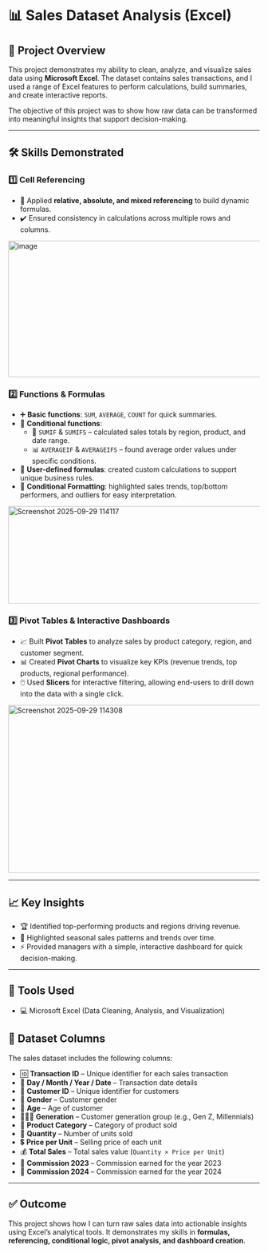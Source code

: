 # 📊 Sales Dataset Analysis (Excel)

## 🔎 Project Overview
This project demonstrates my ability to clean, analyze, and visualize sales data using **Microsoft Excel**. The dataset contains sales transactions, and I used a range of Excel features to perform calculations, build summaries, and create interactive reports.  

The objective of this project was to show how raw data can be transformed into meaningful insights that support decision-making.  

---

## 🛠️ Skills Demonstrated

### 1️⃣ Cell Referencing
- 🔗 Applied **relative, absolute, and mixed referencing** to build dynamic formulas.  
- ✔️ Ensured consistency in calculations across multiple rows and columns.  
<img width="1527" height="273" alt="image" src="https://github.com/user-attachments/assets/420b5511-6622-48db-819a-a8a7605eee9a" />


### 2️⃣ Functions & Formulas
- ➕ **Basic functions**: `SUM`, `AVERAGE`, `COUNT` for quick summaries.  
- 🎯 **Conditional functions**:  
  - 📌 `SUMIF` & `SUMIFS` – calculated sales totals by region, product, and date range.  
  - 📊 `AVERAGEIF` & `AVERAGEIFS` – found average order values under specific conditions.  
- 🧮 **User-defined formulas**: created custom calculations to support unique business rules.  
- 🎨 **Conditional Formatting**: highlighted sales trends, top/bottom performers, and outliers for easy interpretation.  
<img width="545" height="195" alt="Screenshot 2025-09-29 114117" src="https://github.com/user-attachments/assets/6201bfb4-55c0-4caa-827a-294ce9d11774" />

### 3️⃣ Pivot Tables & Interactive Dashboards
- 📈 Built **Pivot Tables** to analyze sales by product category, region, and customer segment.  
- 📊 Created **Pivot Charts** to visualize key KPIs (revenue trends, top products, regional performance).  
- 🖱️ Used **Slicers** for interactive filtering, allowing end-users to drill down into the data with a single click.  
<img width="514" height="336" alt="Screenshot 2025-09-29 114308" src="https://github.com/user-attachments/assets/2ff760af-537e-481b-9e15-ff5683332f38" />

---

## 📈 Key Insights
- 🏆 Identified top-performing products and regions driving revenue.  
- 📅 Highlighted seasonal sales patterns and trends over time.  
- ⚡ Provided managers with a simple, interactive dashboard for quick decision-making.  

---

## 🧰 Tools Used
- 💻 Microsoft Excel (Data Cleaning, Analysis, and Visualization)  
## 📂 Dataset Columns

The sales dataset includes the following columns:

- 🆔 **Transaction ID** – Unique identifier for each sales transaction  
- 📅 **Day / Month / Year / Date** – Transaction date details  
- 🙍 **Customer ID** – Unique identifier for customers  
- 🚻 **Gender** – Customer gender  
- 🎂 **Age** – Age of customer  
- 👨‍👩‍👧 **Generation** – Customer generation group (e.g., Gen Z, Millennials)  
- 🛒 **Product Category** – Category of product sold  
- 🔢 **Quantity** – Number of units sold  
- 💲 **Price per Unit** – Selling price of each unit  
- 💰 **Total Sales** – Total sales value (`Quantity × Price per Unit`)  
- 🏦 **Commission 2023** – Commission earned for the year 2023  
- 🏦 **Commission 2024** – Commission earned for the year 2024  

---

## ✅ Outcome
This project shows how I can turn raw sales data into actionable insights using Excel’s analytical tools. It demonstrates my skills in **formulas, referencing, conditional logic, pivot analysis, and dashboard creation**.  
